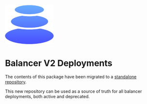 # <img src="../../logo.svg" alt="Balancer" height="128px">

# Balancer V2 Deployments

The contents of this package have been migrated to a [standalone repository](https://github.com/balancer/balancer-deployments).

This new repository can be used as a source of truth for all balancer deployments, both active and deprecated.
